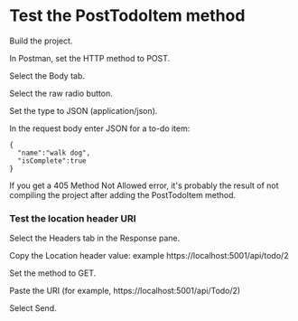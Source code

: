 # Test the PostTodoItem method
Build the project.  

In Postman, set the HTTP method to POST.  

Select the Body tab.  

Select the raw radio button.  

Set the type to JSON (application/json).  

In the request body enter JSON for a to-do item:  
```
{
  "name":"walk dog",
  "isComplete":true
}
```
If you get a 405 Method Not Allowed error, it's probably the result of not compiling the project after adding the PostTodoItem method.  

### Test the location header URI
Select the Headers tab in the Response pane.  

Copy the Location header value: example https://localhost:5001/api/todo/2  

Set the method to GET.  

Paste the URI (for example, https://localhost:5001/api/Todo/2)  

Select Send.  
